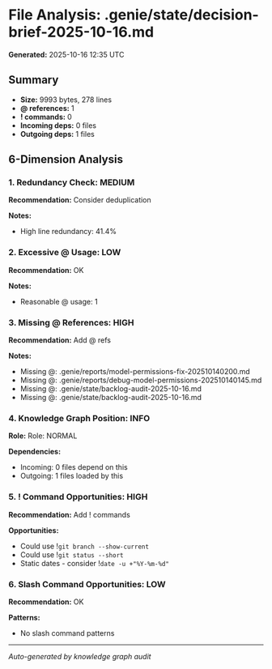 # File Analysis: .genie/state/decision-brief-2025-10-16.md

**Generated:** 2025-10-16 12:35 UTC

## Summary

- **Size:** 9993 bytes, 278 lines
- **@ references:** 1
- **! commands:** 0
- **Incoming deps:** 0 files
- **Outgoing deps:** 1 files

## 6-Dimension Analysis

### 1. Redundancy Check: MEDIUM

**Recommendation:** Consider deduplication

**Notes:**
- High line redundancy: 41.4%

### 2. Excessive @ Usage: LOW

**Recommendation:** OK

**Notes:**
- Reasonable @ usage: 1

### 3. Missing @ References: HIGH

**Recommendation:** Add @ refs

**Notes:**
- Missing @: .genie/reports/model-permissions-fix-202510140200.md
- Missing @: .genie/reports/debug-model-permissions-202510140145.md
- Missing @: .genie/state/backlog-audit-2025-10-16.md
- Missing @: .genie/state/backlog-audit-2025-10-16.md

### 4. Knowledge Graph Position: INFO

**Role:** Role: NORMAL

**Dependencies:**
- Incoming: 0 files depend on this
- Outgoing: 1 files loaded by this

### 5. ! Command Opportunities: HIGH

**Recommendation:** Add ! commands

**Opportunities:**
- Could use !`git branch --show-current`
- Could use !`git status --short`
- Static dates - consider !`date -u +"%Y-%m-%d"`

### 6. Slash Command Opportunities: LOW

**Recommendation:** OK

**Patterns:**
- No slash command patterns

---

*Auto-generated by knowledge graph audit*
